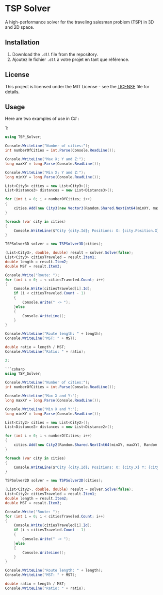 # TSP Solver

A high-performance solver for the traveling salesman problem (TSP) in 3D and 2D space.

## Installation

1. Download the `.dll` file from the repository.
2. Ajoutez le fichier `.dll` à votre projet en tant que référence.

## License

This project is licensed under the MIT License - see the [LICENSE](LICENSE.txt) file for details.

## Usage

Here are two examples of use in C# :

1:

```csharp
using TSP_Solver;

Console.WriteLine("Number of cities:");
int numberOfCities = int.Parse(Console.ReadLine());

Console.WriteLine("Max X; Y and Z:");
long maxXY = long.Parse(Console.ReadLine());

Console.WriteLine("Min X; Y and Z:");
long minXY = long.Parse(Console.ReadLine());

List<City3> cities = new List<City3>();
List<Distance3> distances = new List<Distance3>();

for (int i = 0; i < numberOfCities; i++)
{
    cities.Add(new City3(new Vector3(Random.Shared.NextInt64(minXY, maxXY), Random.Shared.NextInt64(minXY, maxXY), Random.Shared.NextInt64(minXY, maxXY)), i));
}

foreach (var city in cities)
{
    Console.WriteLine($"City {city.Id}; Positions: X: {city.Position.X} Y: {city.Position.Y} Z: {city.Position.Z}");
}

TSPSolver3D solver = new TSPSolver3D(cities);

(List<City3>, double, double) result = solver.Solve(false);
List<City3> citiesTraveled = result.Item1;
double length = result.Item2;
double MST = result.Item3;

Console.Write("Route: ");
for (int i = 0; i < citiesTraveled.Count; i++)
{
    Console.Write(citiesTraveled[i].Id);
    if (i < citiesTraveled.Count - 1)
    {
        Console.Write(" -> ");
    }else
    {
        Console.WriteLine();
    }
}

Console.WriteLine("Route length: " + length);
Console.WriteLine("MST: " + MST);

double ratio = length / MST;
Console.WriteLine("Ratio: " + ratio);

2:

```csharp
using TSP_Solver;

Console.WriteLine("Number of cities:");
int numberOfCities = int.Parse(Console.ReadLine());

Console.WriteLine("Max X and Y:");
long maxXY = long.Parse(Console.ReadLine());

Console.WriteLine("Min X and Y:");
long minXY = long.Parse(Console.ReadLine());

List<City2> cities = new List<City2>();
List<Distance2> distances = new List<Distance2>();

for (int i = 0; i < numberOfCities; i++)
{
    cities.Add(new City2(Random.Shared.NextInt64(minXY, maxXY), Random.Shared.NextInt64(minXY, maxXY), i));
}

foreach (var city in cities)
{
    Console.WriteLine($"City {city.Id}; Positions: X: {city.X} Y: {city.Y}");
}

TSPSolver2D solver = new TSPSolver2D(cities);

(List<City2>, double, double) result = solver.Solve(false);
List<City2> citiesTraveled = result.Item1;
double length = result.Item2;
double MST = result.Item3;

Console.Write("Route: ");
for (int i = 0; i < citiesTraveled.Count; i++)
{
    Console.Write(citiesTraveled[i].Id);
    if (i < citiesTraveled.Count - 1)
    {
        Console.Write(" -> ");
    }else
    {
        Console.WriteLine();
    }
}

Console.WriteLine("Route length: " + length);
Console.WriteLine("MST: " + MST);

double ratio = length / MST;
Console.WriteLine("Ratio: " + ratio);